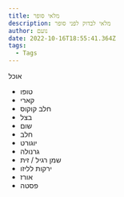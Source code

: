 ```yaml
---
title: מלאי סופר
description: מלאי לבדוק לפני סופר
author: נועם
date: 2022-10-16T18:55:41.364Z
tags:
  - Tags
---
```

אוכל

* טופו
* קארי
* חלב קוקוס
* בצל
* שום
* חלב
* יוגורט
* גרנולה
* שמן רגיל / זית
* ירקות לליזו
* אורז
* פסטה